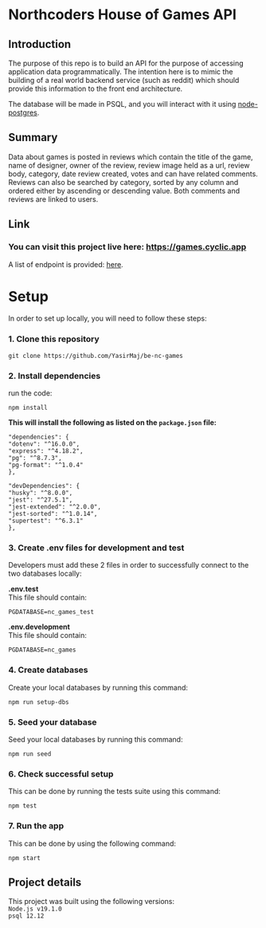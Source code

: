 # Northcoders House of Games API

## Introduction

The purpose of this repo is to build an API for the purpose of accessing application data programmatically. The intention here is to mimic the building of a real world backend service (such as reddit) which should provide this information to the front end architecture.

The database will be made in PSQL, and you will interact with it using [node-postgres](https://node-postgres.com/).

## Summary

Data about games is posted in reviews which contain the title of the game, name of designer, owner of the review, review image held as a url, review body, category, date review created, votes and can have related comments. Reviews can also be searched by category, sorted by any column and ordered either by ascending or descending value. Both comments and reviews are linked to users.

## Link

### You can visit this project live here: https://games.cyclic.app

A list of endpoint is provided: [here](https://games.cyclic.app/api).

# Setup

In order to set up locally, you will need to follow these steps:

### 1. Clone this repository
```
git clone https://github.com/YasirMaj/be-nc-games
```

### 2. Install dependencies 
run the code:
```
npm install
```
**This will install the following as listed on the `package.json` file:**
```
"dependencies": {
"dotenv": "^16.0.0",
"express": "^4.18.2",
"pg": "^8.7.3",
"pg-format": "^1.0.4"
},

"devDependencies": {
"husky": "^8.0.0",
"jest": "^27.5.1",
"jest-extended": "^2.0.0",
"jest-sorted": "^1.0.14",
"supertest": "^6.3.1"
},
```

### 3. Create .env files for development and test
Developers must add these 2 files in order to successfully connect to the two databases locally: 

**.env.test**<br>This file should contain:
```
PGDATABASE=nc_games_test
```
**.env.development**<br>This file should contain:
```
PGDATABASE=nc_games
```

### 4. Create databases
Create your local databases by running this command:
```
npm run setup-dbs
```

### 5. Seed your database
Seed your local databases by running this command:
```
npm run seed
```

### 6. Check successful setup
This can be done by running the tests suite using this command:
```
npm test
```

### 7. Run the app
This can be done by using the following command:
```
npm start
```

## Project details
This project was built using the following versions:<br>
`Node.js v19.1.0`<br>
`psql 12.12`









